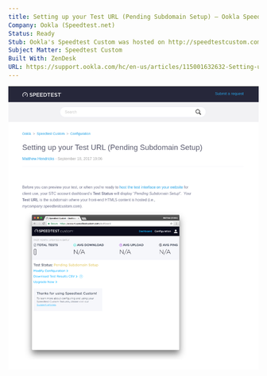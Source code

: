 ```yaml
---
title: Setting up your Test URL (Pending Subdomain Setup) – Ookla Speedtest Custom
Company: Ookla (Speedtest.net)
Status: Ready
Stub: Ookla's Speedtest Custom was hosted on http://speedtestcustom.com as a service to help licensed vendors to configure and eventually reference through an HTML5 iframe on their website. This required every test instance to define a custom subdomain that worked as their licensed Test URL. As this detail was a major change for users used to the self-hosted legacy technology, it required a guide to help vendors understand the purpose for the major step in setting up their process.
Subject Matter: Speedtest Custom
Built With: ZenDesk
URL: https://support.ookla.com/hc/en-us/articles/115001632632-Setting-up-your-Test-URL-Pending-Subdomain-Setup-
---
```

![alt text](./img/settingup.png)